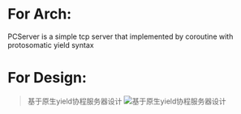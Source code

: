 # For Arch:
PCServer is a simple tcp server that implemented by coroutine with protosomatic yield  syntax


# For Design:
> 基于原生yield协程服务器设计
![基于原生yield协程服务器设计](https://raw.githubusercontent.com/xm2cloud/PCServer/master/docs/screenshot/%E5%9F%BA%E4%BA%8E%E5%8E%9F%E7%94%9Fyield%E5%8D%8F%E7%A8%8B%E6%9C%8D%E5%8A%A1%E5%99%A8%E8%AE%BE%E8%AE%A1.png)